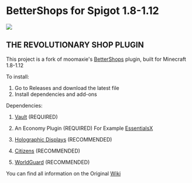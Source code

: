 
# BetterShops for Spigot 1.8-1.12
![](http://i.imgur.com/NliyO8H.png)

## THE REVOLUTIONARY SHOP PLUGIN
This project is a fork of moomaxie's [BetterShops](https://github.com/moomaxie/BetterShops) plugin, built for Minecraft 1.8-1.12

To install:
1. Go to Releases and download the latest file
2. Install dependencies and add-ons

Dependencies:
1. [Vault](https://dev.bukkit.org/projects/vault) (REQUIRED)

2. An Economy Plugin (REQUIRED) For Example [EssentialsX](https://www.spigotmc.org/resources/essentialsx.9089/)

3. [Holographic Displays](http://dev.bukkit.org/bukkit-plugins/holographic-displays/) (RECOMMENDED)

4. [Citizens](https://www.spigotmc.org/resources/citizens.13811/) (RECOMMENDED)

5. [WorldGuard](https://dev.bukkit.org/projects/worldguard) (RECOMMENDED)

You can find all information on the Original [Wiki](https://github.com/moomaxie/BetterShops/wiki) 
